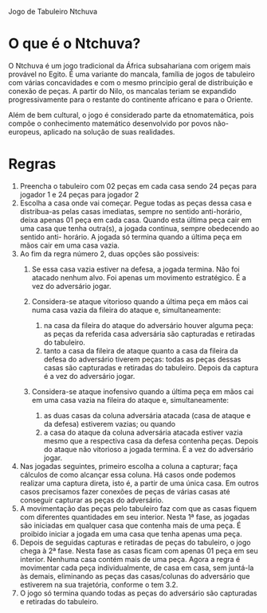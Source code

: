 Jogo de Tabuleiro Ntchuva
# O que é o Ntchuva?
O Ntchuva é um jogo tradicional da África subsahariana com origem mais provável no Egito. É uma variante do mancala, família de jogos de tabuleiro com várias concavidades e com o mesmo princípio geral de distribuição e conexão de peças. A partir do Nilo, os mancalas teriam se expandido progressivamente para o restante do continente africano e para o Oriente. 

Além de bem cultural, o jogo é considerado parte da etnomatemática, pois compõe o conhecimento matemático desenvolvido por povos não-europeus, aplicado na solução de suas realidades.

# Regras
1. Preencha o tabuleiro com 02 peças em cada casa sendo 24 peças para jogador 1 e 24 peças para jogador 2
1. Escolha a casa onde vai começar. Pegue todas as peças dessa casa e distribua-as pelas casas imediatas, sempre no sentido anti-horário, deixa apenas 01 peça em cada casa. Quando esta última peça cair em uma casa que tenha outra(s), a jogada continua, sempre obedecendo ao sentido anti- horário. A jogada só termina quando a última peça em mãos cair em uma casa vazia.
1. Ao fim da regra número 2, duas opções são possiveis:
   1. Se essa casa vazia estiver na defesa, a jogada termina. Não foi atacado nenhum alvo. Foi apenas um movimento estratégico. É a vez do adversário jogar.
   1. Considera-se ataque vitorioso quando a última peça em mãos cai numa casa vazia da fileira do ataque e, simultaneamente:
      1. na casa da fileira do ataque do adversário houver alguma peça: as peças da referida casa adversária são capturadas e retiradas do tabuleiro.
      1. tanto a casa da fileira de ataque quanto a casa da fileira da defesa do adversário tiverem peças: todas as peças dessas casas são capturadas e retiradas do tabuleiro. Depois da captura é a vez do adversário jogar.

   1. Considera-se ataque inofensivo quando a última peça em mãos cai em uma casa vazia na fileira do ataque e, simultaneamente:
      1. as duas casas da coluna adversária atacada (casa de ataque e da defesa) estiverem vazias; ou quando
      1. a casa do ataque da coluna adversária atacada estiver vazia mesmo que a respectiva casa da defesa contenha peças. Depois do ataque não vitorioso a jogada termina. É a vez do adversário jogar.
1. Nas jogadas seguintes, primeiro escolha a coluna a capturar; faça cálculos de como alcançar essa coluna. Há casos onde podemos realizar uma captura direta, isto é, a partir de uma única casa. Em outros casos precisamos fazer conexões de peças de várias casas até conseguir capturar as peças do adversário.
1. A movimentação das peças pelo tabuleiro faz com que as casas fiquem com diferentes quantidades em seu interior. Nesta 1ª fase, as jogadas são iniciadas em qualquer casa que contenha mais de uma peça. É proibido iniciar a jogada em uma casa que tenha apenas uma peça.
1. Depois de seguidas capturas e retiradas de peças do tabuleiro, o jogo chega à 2ª fase. Nesta fase as casas ficam com apenas 01 peça em seu interior. Nenhuma casa contém mais de uma peça. Agora a regra é movimentar cada peça individualmente, de casa em casa, sem juntá-la às demais, eliminando as peças das casas/colunas do adversário que estiverem na sua trajetória, conforme o tem 3.2.
1. O jogo só termina quando todas as peças do adversário são capturadas e retiradas do tabuleiro.

